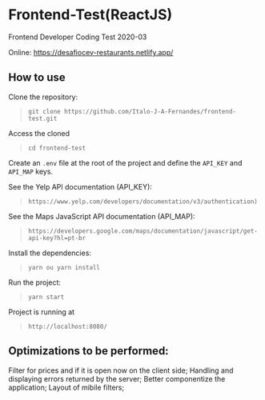 # Frontend-Test(ReactJS)
Frontend Developer Coding Test 2020-03

Online: https://desafiocev-restaurants.netlify.app/

## How to use

Clone the repository:
> `git clone https://github.com/Italo-J-A-Fernandes/frontend-test.git`

Access the cloned
> `cd frontend-test`

Create an `.env` file at the root of the project and define the `API_KEY` and `API_MAP` keys.

See the Yelp API documentation (API_KEY):
> `https://www.yelp.com/developers/documentation/v3/authentication)`

See the Maps JavaScript API documentation (API_MAP):
> `https://developers.google.com/maps/documentation/javascript/get-api-key?hl=pt-br`

Install the dependencies:
> `yarn ou yarn install`

Run the project:
> `yarn start`

Project is running at
> `http://localhost:8080/`


## Optimizations to be performed:

Filter for prices and if it is open now on the client side;
Handling and displaying errors returned by the server;
Better componentize the application;
Layout of mibile filters;
